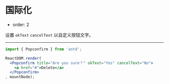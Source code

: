 # 国际化

- order: 2

设置 `okText` `cancelText` 以自定义按钮文字。

---

````jsx
import { Popconfirm } from 'antd';

ReactDOM.render(
  <Popconfirm title="Are you sure？" okText="Yes" cancelText="No">
    <a href="#">Delete</a>
  </Popconfirm>
, mountNode);
````
